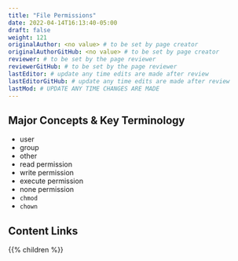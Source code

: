 ```yaml
---
title: "File Permissions"
date: 2022-04-14T16:13:40-05:00
draft: false
weight: 121
originalAuthor: <no value> # to be set by page creator
originalAuthorGitHub: <no value> # to be set by page creator
reviewer: # to be set by the page reviewer
reviewerGitHub: # to be set by the page reviewer
lastEditor: # update any time edits are made after review
lastEditorGitHub: # update any time edits are made after review
lastMod: # UPDATE ANY TIME CHANGES ARE MADE
---
```


## Major Concepts & Key Terminology

- user
- group
- other
- read permission
- write permission
- execute permission
- none permission
- `chmod`
- `chown`

## Content Links

{{% children %}}
